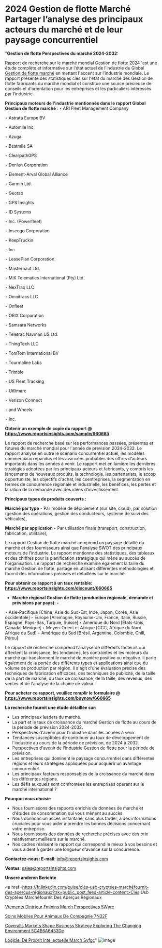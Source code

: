 # 2024 Gestion de flotte Marché Partager l’analyse des principaux acteurs du marché et de leur paysage concurrentiel

"<strong>Gestion de flotte Perspectives du marché 2024-2032:</strong>

Rapport de recherche sur le marché mondial Gestion de flotte 2024 'est une étude complète et informative sur l'état actuel de l'industrie du Global <a href=https://www.reportsinsights.com/sample/660665>Gestion de flotte marché</a> en mettant l'accent sur l'industrie mondiale. Le rapport présente des statistiques clés sur l'état du marché des Gestion de flotte fabricants du marché mondial et constitue une source précieuse de conseils et d'orientation pour les entreprises et les particuliers intéressés par l'industrie.

<strong>Principaux moteurs de l'industrie mentionnés dans le rapport Global Gestion de flotte marché</strong> :
‣ ARI Fleet Management Company

‣ Astrata Europe BV

‣ Automile Inc.

‣ Azuga

‣ Bestmile SA

‣ ClearpathGPS

‣ Donlen Corporation

‣ Element-Arval Global Alliance

‣ Garmin Ltd.

‣ Geotab

‣ GPS Insights

‣ ID Systems

‣ Inc. (Powerfleet)

‣ Inseego Corporation

‣ KeepTruckin

‣ Inc

‣ LeasePlan Corporation.

‣ Masternaut Ltd.

‣ MiX Telematics International (Pty) Ltd.

‣ NexTraq LLC

‣ Omnitracs LLC

‣ Onfleet

‣ ORIX Corporation

‣ Samsara Networks

‣ Teletrac Navman US Ltd.

‣ ThingTech LLC

‣ TomTom International BV

‣ Tourmaline Labs

‣ Trimble

‣ US Fleet Tracking

‣ Utilimarc

‣ Verizon Connect

‣ and Wheels

‣ Inc.

<strong>Obtenir un exemple de copie du rapport @ <a href=https://www.reportsinsights.com/sample/660665>https://www.reportsinsights.com/sample/660665</a></strong>

Le rapport de recherche basé sur les performances passées, présentes et futures du marché mondial pour l'année de prévision 2024-2032. Le rapport analyse en outre le scénario concurrentiel actuel, les modèles commerciaux répandus et les avancées probables des offres d'acteurs importants dans les années à venir. Le rapport met en lumière les dernières stratégies adoptées par les principaux acteurs et fabricants, y compris les lancements de nouveaux produits, la technologie, les partenariats, le scoop opportuniste, les objectifs d'achat, les coentreprises, la segmentation en termes de concurrence régionale et industrielle, les bénéfices, les pertes et la ration de la demande avec des idées d'investissement.

<strong>Principaux types de produits couverts :</strong>

<strong>Marché par type </strong>
‣ Par modèle de déploiement (sur site, cloud), par solution (gestion des opérations, gestion des conducteurs, système de suivi des véhicules),

<strong>Marché par application </strong>
‣ Par utilisation finale (transport, construction, fabrication, utilitaire),

Le rapport Gestion de flotte marché comprend un paysage détaillé du marché et des fournisseurs ainsi que l'analyse SWOT des principaux moteurs de l'industrie. Le rapport mentionne des statistiques, des tableaux et des chiffres pour la planification stratégique qui mène au succès de l'organisation. Le rapport de recherche examine également la taille du marché Gestion de flotte, partage en utilisant différentes méthodologies et fournit des informations précises et détaillées sur le marché.

<strong>Pour obtenir ce rapport à un taux rentable: <a href=https://www.reportsinsights.com/discount/660665>https://www.reportsinsights.com/discount/660665</a></strong>
<ul>
  <li><strong>Marché régional Gestion de flotte (production régionale, demande et prévisions par pays): -</strong></li>
</ul>
‣ Asie-Pacifique [Chine, Asie du Sud-Est, Inde, Japon, Corée, Asie occidentale]
‣ Europe [Allemagne, Royaume-Uni, France, Italie, Russie, Espagne, Pays-Bas, Turquie, Suisse]
‣ Amérique du Nord [États-Unis, Canada, Mexique]
‣ Moyen-Orient et Afrique [CCG, Afrique du Nord, Afrique du Sud]
‣ Amérique du Sud [Brésil, Argentine, Colombie, Chili, Pérou]

Le rapport de recherche comprend l’analyse de différents facteurs qui affectent la croissance, les tendances, les contraintes et les moteurs du marché qui transforment le marché de manière positive ou négative. Il parle également de la portée des différents types et applications ainsi que du volume de production par région. Il s'agit d'une évaluation précise des techniques de fabrication efficaces, des techniques de publicité, de la taille de la part de marché, du taux de croissance, de la taille, des revenus, des ventes et de l'analyse de la chaîne de valeur.

<strong>Pour acheter ce rapport, veuillez remplir le formulaire @   <a href=https://www.reportsinsights.com/buynow/660665>https://www.reportsinsights.com/buynow/660665</a></strong>

<strong>La recherche fournit une étude détaillée sur:</strong>
<ul>
  <li>Les principaux leaders du marché.</li>
  <li>La part et le taux de croissance du marché Gestion de flotte au cours de la période de prévision 2024-2032.</li>
  <li>Perspectives d'avenir pour l'industrie dans les années à venir.</li>
  <li>Tendances susceptibles de contribuer au taux de développement de l'industrie au cours de la période de prévision, de 2024 à 2032.</li>
  <li>Perspectives d'avenir de l'industrie Gestion de flotte pour la période de prévision.</li>
  <li>Les entreprises qui dominent le paysage concurrentiel dans différentes régions et leurs stratégies appliquées pour acquérir un avantage concurrentiel.</li>
  <li>Les principaux facteurs responsables de la croissance du marché dans les différentes régions.</li>
  <li>Les défis auxquels sont confrontées les entreprises opérant sur le marché international ?</li>
</ul>
<strong>Pourquoi nous choisir:</strong>
<ul>
  <li>Nous fournissons des rapports enrichis de données de marché et d'études de consommation qui vous mènent au succès.</li>
  <li>Nous donnons un accès instantané, sans plus tarder, à des informations cruciales pour vous aider à prendre les bonnes décisions concernant votre entreprise.</li>
  <li>Nous fournissons des données de recherche précises avec des prix relativement meilleurs sur le marché.</li>
  <li>Nos cadres réalisent le rapport qui correspond le mieux à vos besoins et vous aident à garder une longueur d'avance sur la concurrence.</li>
</ul>
<strong>Contactez-nous:
</strong><strong>E-mail:</strong> <a href=mailto:info@reportsinsights.com>info@reportsinsights.com</a>

<strong>Ventes</strong>: <a href=mailto:sales@reportsinsights.com>sales@reportsinsights.com</a>

<strong>Unsere anderen Berichte</strong>

<a href=https://fr.linkedin.com/pulse/clés-usb-cryptées-marchéfournit-des-aperçus-régionaux?trk=public_post_feed-article-content>Clés Usb Cryptées Marchéfournit Des Aperçus Régionaux</a>

<a href=https://www.linkedin.com/pulse/v%C3%AAtements-dint%C3%A9rieur-f%C3%A9minins-march%C3%A9-perspectives-5wyrc/>Vtements Dintrieur Fminins March Perspectives 5Wyrc</a>

<a href=https://www.linkedin.com/pulse/soins-mobiles-pour-animaux-de-compagnie-7n32f/>Soins Mobiles Pour Animaux De Compagnie 7N32F</a>

<a href=https://medium.com/@khalunansh/coveralls-markets-shape-business-strategy-exploring-the-changing-environment-5c4b6a6453de>Coveralls Markets Shape Business Strategy Exploring The Changing Environment 5C4B6A6453De</a>

<a href=https://www.linkedin.com/pulse/logiciel-de-propri%C3%A9t%C3%A9-intellectuelle-march%C3%A9-syfgc/>Logiciel De Proprit Intellectuelle March Syfgc</a>"
![image](https://github.com/daminid12/RImarketgrowth/assets/158430485/4cc7ef74-1e4c-4edc-bbec-55f88ba6bddb)
